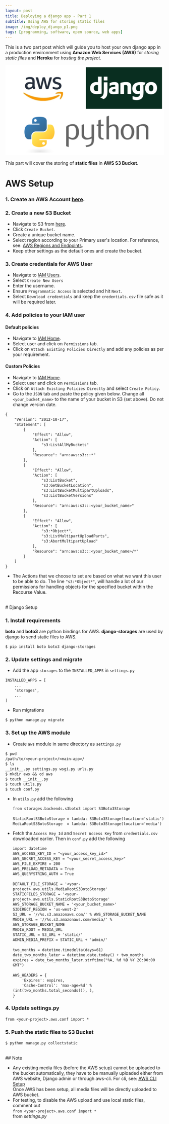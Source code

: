 ```yaml
---
layout: post
title: Deploying a django app - Part 1
subtitle: Using AWS for storing static files
image: /img/deploy_django_p1.png
tags: [programming, software, open source, web apps]
---
```


This is a two part post which will guide you to host your own django app in a production environment using **Amazon Web Services (AWS)** for *storing static files* and **Heroku** for *hosting the project*.

![Deploy Django part 1](/img/deploy_django_p1_img.png)

This part will cover the storing of **static files** in **AWS S3 Bucket**.

# AWS Setup

### 1. Create an AWS Account [here](https://aws.amazon.com/).

### 2. Create a new S3 Bucket
- Navigate to S3 from [here](https://console.aws.amazon.com/s3/home).
- Click `Create Bucket`.
- Create a unique bucket name.
- Select region according to your Primary user's location. For reference, see: [AWS Regions and Endpoints](https://docs.aws.amazon.com/general/latest/gr/rande.html#s3_region).
- Keep other settings as the default ones and create the bucket.

### 3. Create credentials for AWS User
- Navigate to [IAM Users](https://console.aws.amazon.com/iam/home?#users).
- Select `Create New Users`
- Enter the username.
- Ensure `Programmatic Access` is selected and hit `Next`.
- Select `Download credentials` and keep the `credentials.csv` file safe as it will be required later.

### 4. Add policies to your IAM user

#### Default policies 
- Navigate to [IAM Home](https://console.aws.amazon.com/iam/home?#/users).
- Select user and click on `Permissions` tab.
- Click on `Attach Existing Policies Directly` and add any policies as per your requirement.

#### Custom Policies
- Navigate to [IAM Home](https://console.aws.amazon.com/iam/home?#/users).
- Select user and click on `Permissions` tab.
- Click on `Attach Existing Policies Directly` and select `Create Policy`.
- Go to the `JSON` tab and paste the policy given below. Change all `<your_bucket_name>` to the name of your bucket in S3 (set above). Do not change version date.
```
{
    "Version": "2012-10-17",
    "Statement": [
        {
            "Effect": "Allow",
            "Action": [
                "s3:ListAllMyBuckets"
            ],
            "Resource": "arn:aws:s3:::*"
        },
        {
            "Effect": "Allow",
            "Action": [
                "s3:ListBucket",
                "s3:GetBucketLocation",
                "s3:ListBucketMultipartUploads",
                "s3:ListBucketVersions"
            ],
            "Resource": "arn:aws:s3:::<your_bucket_name>"
        },
        {
            "Effect": "Allow",
            "Action": [
                "s3:*Object*",
                "s3:ListMultipartUploadParts",
                "s3:AbortMultipartUpload"
            ],
            "Resource": "arn:aws:s3:::<your_bucket_name>/*"
        }
    ]
}
```
- The Actions that we choose to set are based on what we want this user to be able to do. The line `"s3:*Object*"`, will handle a lot of our permissions for handling objects for the specified bucket within the Recourse Value.

<br/>
# Django Setup

### 1. Install requirements
**boto** and **boto3** are python bindings for AWS. **django-storages** are used by django to send static files to AWS.  
```
$ pip install boto boto3 django-storages
```

### 2. Update settings and migrate
- Add the app `storages` to the `INSTALLED_APPS` in `settings.py`
```
INSTALLED_APPS = [
    ...
    'storages',
    ...
]
```
- Run migrations  
```
$ python manage.py migrate
```

### 3. Set up the AWS module
- Create `aws` module in same directory as `settings.py`
```
$ pwd
/path/to/<your-project>/<main-app>/
$ ls
__init__.py settings.py wsgi.py urls.py
$ mkdir aws && cd aws
$ touch __init__.py
$ touch utils.py
$ touch conf.py
```

- In `utils.py` add the following
    ```
    from storages.backends.s3boto3 import S3Boto3Storage

    StaticRootS3BotoStorage = lambda: S3Boto3Storage(location='static')
    MediaRootS3BotoStorage  = lambda: S3Boto3Storage(location='media')
    ```

- Fetch the `Access Key Id` and `Secret Access Key` from `credentials.csv` downloaded earlier. Then in `conf.py` add the following
    ```
    import datetime
    AWS_ACCESS_KEY_ID = "<your_access_key_id>"
    AWS_SECRET_ACCESS_KEY = "<your_secret_access_key>"
    AWS_FILE_EXPIRE = 200
    AWS_PRELOAD_METADATA = True
    AWS_QUERYSTRING_AUTH = True

    DEFAULT_FILE_STORAGE = '<your-project>.aws.utils.MediaRootS3BotoStorage'
    STATICFILES_STORAGE = '<your-project>.aws.utils.StaticRootS3BotoStorage'
    AWS_STORAGE_BUCKET_NAME = '<your_bucket_name>'
    S3DIRECT_REGION = 'us-west-2'
    S3_URL = '//%s.s3.amazonaws.com/' % AWS_STORAGE_BUCKET_NAME
    MEDIA_URL = '//%s.s3.amazonaws.com/media/' % AWS_STORAGE_BUCKET_NAME
    MEDIA_ROOT = MEDIA_URL
    STATIC_URL = S3_URL + 'static/'
    ADMIN_MEDIA_PREFIX = STATIC_URL + 'admin/'

    two_months = datetime.timedelta(days=61)
    date_two_months_later = datetime.date.today() + two_months
    expires = date_two_months_later.strftime("%A, %d %B %Y 20:00:00 GMT")

    AWS_HEADERS = { 
        'Expires': expires,
        'Cache-Control': 'max-age=%d' % (int(two_months.total_seconds()), ),
    }
    ```

### 4. Update settings.py
```
from <your-project>.aws.conf import *
```

### 5. Push the static files to S3 Bucket
```
$ python manage.py collectstatic
```

<br/>
## Note

- Any existing media files (before the AWS setup) cannot be uploaded to the bucket automatically, they have to be manually uploaded either from AWS website, Django admin or through aws-cli. For cli, see: [AWS CLI Setup](https://aws.amazon.com/getting-started/tutorials/backup-to-s3-cli/)  
Once AWS has been setup, all media files will be directly uploaded to AWS bucket.
- For testing, to disable the AWS upload and use local static files, comment out  
`from <your-project>.aws.conf import *`  
from *settings.py*